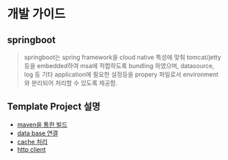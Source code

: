 # 개발 가이드

## springboot
> springboot는 spring framework을 cloud native 특성에 맞춰 tomcat/jetty 등을 embedded하여
> msa에 적합하도록 bundling 하였으며, datasource, log 등 기타 application에 필요한 설정등을
> propery 파일로서 environment와 분리되어 처리할 수 있도록 제공함.

## Template Project 설명

- [maven을 통한 빌드](maven.md)
- [data base 연결](jdbc.md)
- [cache 처리](cachemd)
- [http client](http.md)


